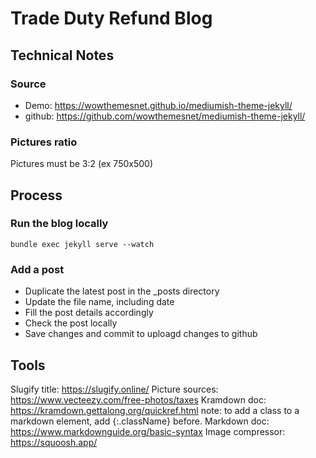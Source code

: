 # Trade Duty Refund Blog
## Technical Notes
### Source
- Demo: https://wowthemesnet.github.io/mediumish-theme-jekyll/
- github: https://github.com/wowthemesnet/mediumish-theme-jekyll/

### Pictures ratio
Pictures must be 3:2 (ex 750x500)

## Process
### Run the blog locally

```
bundle exec jekyll serve --watch
```
### Add a post
- Duplicate the latest post in the _posts directory
- Update the file name, including date
- Fill the post details accordingly
- Check the post locally
- Save changes and commit to uploagd changes to github

## Tools
Slugify title: https://slugify.online/
Picture sources: https://www.vecteezy.com/free-photos/taxes
Kramdown doc: https://kramdown.gettalong.org/quickref.html
  note: to add a class to a markdown element, add {:.className} before.
Markdown doc: https://www.markdownguide.org/basic-syntax
Image compressor: https://squoosh.app/






